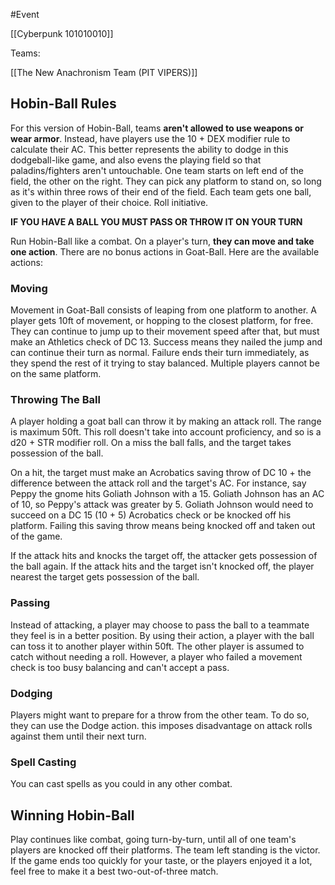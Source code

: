 #Event

[[Cyberpunk 101010010]]

Teams:

[[The New Anachronism Team (PIT VIPERS)]]




## Hobin-Ball Rules

For this version of Hobin-Ball, teams **aren't allowed to use weapons or wear armor**. Instead, have players use the 10 + DEX modifier rule to calculate their AC. This better represents the ability to dodge in this dodgeball-like game, and also evens the playing field so that paladins/fighters aren't untouchable. One team starts on left end of the field, the other on the right. They can pick any platform to stand on, so long as it's within three rows of their end of the field. Each team gets one ball, given to the player of their choice. Roll initiative.

**IF YOU HAVE A BALL YOU MUST PASS OR THROW IT ON YOUR TURN**

Run Hobin-Ball like a combat. On a player's turn, **they can move and take one action**. There are no bonus actions in Goat-Ball. Here are the available actions:


### Moving

Movement in Goat-Ball consists of leaping from one platform to another. A player gets 10ft of movement, or hopping to the closest platform, for free. They can continue to jump up to their movement speed after that, but must make an Athletics check of DC 13. Success means they nailed the jump and can continue their turn as normal. Failure ends their turn immediately, as they spend the rest of it trying to stay balanced. Multiple players cannot be on the same platform.

### Throwing The Ball

A player holding a goat ball can throw it by making an attack roll. The range is maximum 50ft. This roll doesn't take into account proficiency, and so is a d20 + STR modifier roll. On a miss the ball falls, and the target takes possession of the ball.

On a hit, the target must make an Acrobatics saving throw of DC 10 + the difference between the attack roll and the target's AC. For instance, say Peppy the gnome hits Goliath Johnson with a 15. Goliath Johnson has an AC of 10, so Peppy's attack was greater by 5. Goliath Johnson would need to succeed on a DC 15 (10 + 5) Acrobatics check or be knocked off his platform. Failing this saving throw means being knocked off and taken out of the game.

If the attack hits and knocks the target off, the attacker gets possession of the ball again. If the attack hits and the target isn't knocked off, the player nearest the target gets possession of the ball.


### Passing

Instead of attacking, a player may choose to pass the ball to a teammate they feel is in a better position. By using their action, a player with the ball can toss it to another player within 50ft. The other player is assumed to catch without needing a roll. However, a player who failed a movement check is too busy balancing and can't accept a pass.


### Dodging

Players might want to prepare for a throw from the other team. To do so, they can use the Dodge action. this imposes disadvantage on attack rolls against them until their next turn.

### Spell Casting

You can cast spells as you could in any other combat.


## Winning Hobin-Ball

Play continues like combat, going turn-by-turn, until all of one team's players are knocked off their platforms. The team left standing is the victor. If the game ends too quickly for your taste, or the players enjoyed it a lot, feel free to make it a best two-out-of-three match.